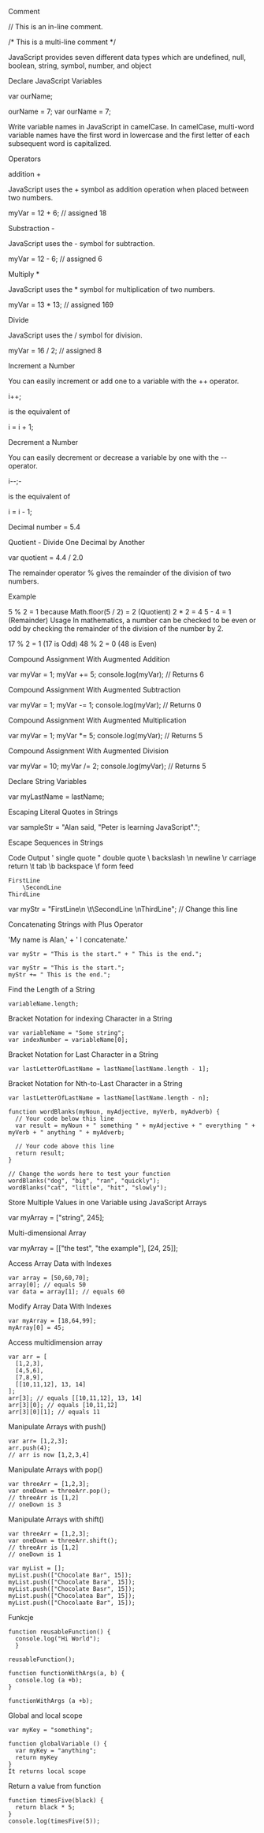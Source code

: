 Comment

// This is an in-line comment.

/* This is a
multi-line comment */

JavaScript provides seven different data types which are undefined, null, boolean, string, symbol, number, and object

Declare JavaScript Variables

var ourName;

ourName = 7; var ourName = 7;

Write variable names in JavaScript in camelCase. In camelCase, multi-word variable names have the first word in lowercase and the first letter of each subsequent word is capitalized.

Operators

addition +

JavaScript uses the + symbol as addition operation when placed between two numbers.

myVar = 12 + 6; // assigned 18

Substraction - 

JavaScript uses the - symbol for subtraction.

myVar = 12 - 6; // assigned 6

Multiply *

JavaScript uses the * symbol for multiplication of two numbers.

myVar = 13 * 13; // assigned 169

Divide

JavaScript uses the / symbol for division.

myVar = 16 / 2; // assigned 8

Increment a Number

You can easily increment or add one to a variable with the ++ operator.

i++;

is the equivalent of

i = i + 1;

Decrement a Number

You can easily decrement or decrease a variable by one with the -- operator.

i--;-

is the equivalent of

i = i - 1;

Decimal number = 5.4

Quotient - Divide One Decimal by Another

var quotient = 4.4 / 2.0

The remainder operator % gives the remainder of the division of two numbers.

Example

5 % 2 = 1 because
Math.floor(5 / 2) = 2 (Quotient)
2 * 2 = 4
5 - 4 = 1 (Remainder)
Usage
In mathematics, a number can be checked to be even or odd by checking the remainder of the division of the number by 2.

17 % 2 = 1 (17 is Odd)
48 % 2 = 0 (48 is Even)

Compound Assignment With Augmented Addition

var myVar = 1;
myVar += 5;
console.log(myVar); // Returns 6

Compound Assignment With Augmented Subtraction

var myVar = 1;
myVar -= 1;
console.log(myVar); // Returns 0

Compound Assignment With Augmented Multiplication

var myVar = 1;
myVar *= 5;
console.log(myVar); // Returns 5

Compound Assignment With Augmented Division

var myVar = 10;
myVar /= 2;
console.log(myVar); // Returns 5

Declare String Variables

var myLastName = lastName;

Escaping Literal Quotes in Strings

var sampleStr = "Alan said, \"Peter is learning JavaScript\".";

Escape Sequences in Strings

Code	Output
\'	single quote
\"	double quote
\\	backslash
\n	newline
\r	carriage return
\t	tab
\b	backspace
\f	form feed
```
FirstLine
    \SecondLine
ThirdLine
```
var myStr =  "FirstLine\n \t\\SecondLine \nThirdLine"; // Change this line

Concatenating Strings with Plus Operator

'My name is Alan,' + ' I concatenate.'
```
var myStr = "This is the start." + " This is the end.";
```

```
var myStr = "This is the start.";
myStr += " This is the end.";
```

Find the Length of a String
```
variableName.length;
```

Bracket Notation for indexing Character in a String
```
var variableName = "Some string";
var indexNumber = variableName[0];
```

Bracket Notation for Last Character in a String
```
var lastLetterOfLastName = lastName[lastName.length - 1];
```

Bracket Notation for Nth-to-Last Character in a String
```
var lastLetterOfLastName = lastName[lastName.length - n];
```

```
function wordBlanks(myNoun, myAdjective, myVerb, myAdverb) {
  // Your code below this line
  var result = myNoun + " something " + myAdjective + " everything " + myVerb + " anything " + myAdverb;

  // Your code above this line
  return result;
}

// Change the words here to test your function
wordBlanks("dog", "big", "ran", "quickly");
wordBlanks("cat", "little", "hit", "slowly");
```

Store Multiple Values in one Variable using JavaScript Arrays

var myArray = ["string", 245];

Multi-dimensional Array

var myArray = [["the test", "the example"], [24, 25]];

 Access Array Data with Indexes
 ```
 var array = [50,60,70];
array[0]; // equals 50
var data = array[1]; // equals 60
 ```

Modify Array Data With Indexes
```
var myArray = [18,64,99];
myArray[0] = 45;
```
Access multidimension array
```
var arr = [
  [1,2,3],
  [4,5,6],
  [7,8,9],
  [[10,11,12], 13, 14]
];
arr[3]; // equals [[10,11,12], 13, 14]
arr[3][0]; // equals [10,11,12]
arr[3][0][1]; // equals 11
```

Manipulate Arrays with push()
```
var arr= [1,2,3];
arr.push(4);
// arr is now [1,2,3,4]
```
Manipulate Arrays with pop()
```
var threeArr = [1,2,3];
var oneDown = threeArr.pop();
// threeArr is [1,2]
// oneDown is 3
```

Manipulate Arrays with shift()
```
var threeArr = [1,2,3];
var oneDown = threeArr.shift();
// threeArr is [1,2]
// oneDown is 1
```
```
var myList = [];
myList.push(["Chocolate Bar", 15]);
myList.push(["Chocolate Bara", 15]);
myList.push(["Chocolate Basr", 15]);
myList.push(["Chocolatea Bar", 15]);
myList.push(["Chocolaate Bar", 15]);
```
Funkcje
```
function reusableFunction() { 
  console.log("Hi World"); 
  } 
  
reusableFunction();

```

```
function functionWithArgs(a, b) {
  console.log (a +b);
}

functionWithArgs (a +b);
```
Global and local scope
```
var myKey = "something";

function globalVariable () {
  var myKey = "anything";
  return myKey
}
It returns local scope
```
Return a value from function
```
function timesFive(black) {
  return black * 5;
}
console.log(timesFive(5));
```